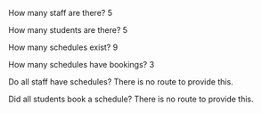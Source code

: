 How many staff are there?
5

How many students are there?
5

How many schedules exist?
9

How many schedules have bookings?
3

Do all staff have schedules?
There is no route to provide this.


Did all students book a schedule?
There is no route to provide this.

